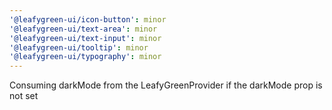 ```yaml
---
'@leafygreen-ui/icon-button': minor
'@leafygreen-ui/text-area': minor
'@leafygreen-ui/text-input': minor
'@leafygreen-ui/tooltip': minor
'@leafygreen-ui/typography': minor
---
```


Consuming darkMode from the LeafyGreenProvider if the darkMode prop is not set
